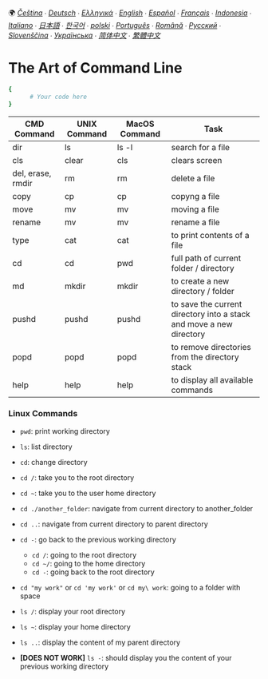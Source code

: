 🌍
*[Čeština](README-cs.md) ∙ [Deutsch](README-de.md) ∙ [Ελληνικά](README-el.md) ∙ [English](README.md) ∙ [Español](README-es.md) ∙ [Français](README-fr.md) ∙ [Indonesia](README-id.md) ∙ [Italiano](README-it.md) ∙ [日本語](README-ja.md) ∙ [한국어](README-ko.md) ∙ [polski](README-pl.md) ∙ [Português](README-pt.md) ∙ [Română](README-ro.md) ∙ [Русский](README-ru.md) ∙ [Slovenščina](README-sl.md) ∙ [Українська](README-uk.md) ∙ [简体中文](README-zh.md) ∙ [繁體中文](README-zh-Hant.md)*

# The Art of Command Line

```bash
{
      # Your code here
}
```

|    CMD Command    | UNIX Command |   MacOS  Command  | Task |
|-------------------|--------------|-----------------------|------------------|
| dir               | ls           | ls -l         | search for a file               |
| cls               | clear        | cls  | clears screen               |
| del, erase, rmdir | rm           | rm           | delete a file               |
| copy              | cp           | cp             | copyng a file               |
| move              | mv           | mv             | moving a file               |
| rename            | mv           |     mv       | rename a file              |
| type              | cat          |     cat       | to print contents of a file               |
| cd                | cd           | pwd          | full path of current folder / directory               |
| md                | mkdir        | mkdir              | to create a new directory / folder               |
| pushd             | pushd        | pushd         | to save the current directory into a stack and move a new directory            |
| popd              | popd         | popd          | to remove directories from the directory stack             |
| help              | help         | help          | to display all available commands             |

### Linux Commands

- ```pwd```: print working directory

- ```ls```: list directory

- ```cd```: change directory

- ```cd /```: take you to the root directory

- ```cd ~```: take you to the user home directory

- ```cd ./another_folder```: navigate from current directory to another_folder

- ```cd ..```: navigate from current directory to parent directory

- ```cd -```: go back to the previous working directory
  - ```cd /```: going to the root directory
  - ```cd ~/```: going to the home directory
  - ```cd -```: going back to the root directory


- ```cd "my work"``` or ```cd 'my work'``` or ```cd my\ work```: going to a folder with space

- ```ls /```: display your root directory

- ```ls ~```: display your home directory

- ```ls ..```: display the content of my parent directory

- **[DOES NOT WORK]** ```ls -```: should display you the content of your previous working directory

